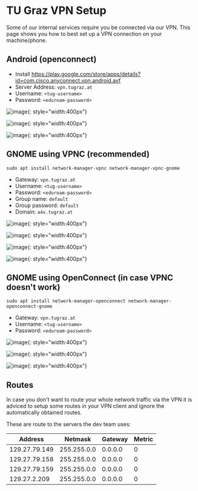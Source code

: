 # TU Graz VPN Setup

Some of our internal services require you be connected via our VPN. This page
shows you how to best set up a VPN connection on your machine/phone.

## Android (openconnect)

* Install <https://play.google.com/store/apps/details?id=com.cisco.anyconnect.vpn.android.avf>
* Server Address: `vpn.tugraz.at`
* Username: `<tug-username>`
* Password: `<eduroam-password>`

![image](vpn_android_1.png){: style="width:400px"}

![image](vpn_android_2.png){: style="width:400px"}

![image](vpn_android_3.png){: style="width:400px"}


## GNOME using VPNC (recommended)

`sudo apt install network-manager-vpnc network-manager-vpnc-gnome`

- Gateway: `vpn.tugraz.at`
- Username: `<tug-username>`
- Password: `<eduroam-password>`
- Group name: `default`
- Group password: `default`
- Domain: `a4x.tugraz.at`

![image](vpnc-1.png){: style="width:400px"}

![image](vpnc-2.png){: style="width:400px"}

![image](vpnc-3.png){: style="width:400px"}

![image](vpnc-4.png){: style="width:400px"}


## GNOME using OpenConnect (in case VPNC doesn't work)

`sudo apt install network-manager-openconnect network-manager-openconnect-gnome`

-   Gateway: `vpn.tugraz.at`
-   Username: `<tug-username>`
-   Password: `<eduroam-password>`

![image](vpn-oc-1.png){: style="width:400px"}

![image](vpn-oc-2.png){: style="width:400px"}

![image](vpn-oc-3.png){: style="width:400px"}

## Routes

In case you don't want to route your whole network traffic via the VPN it is adviced
to setup some routes in your VPN client and ignore the automatically obtained routes.

These are route to the servers the dev team uses:

| Address        | Netmask     | Gateway | Metric |
| ------------- | ----------- | ------- | ------ |
| 129.27.79.149 | 255.255.0.0 | 0.0.0.0 | 0      |
| 129.27.79.158 | 255.255.0.0 | 0.0.0.0 | 0      |
| 129.27.79.159 | 255.255.0.0 | 0.0.0.0 | 0      |
| 129.27.2.209  | 255.255.0.0 | 0.0.0.0 | 0      |
